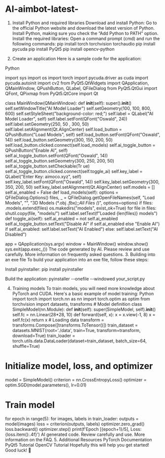 # AI-aimbot-latest-

1. Install Python and required libraries
Download and install Python:
Go to the official Python website and download the latest version of Python.
Install Python, making sure you check the “Add Python to PATH” option.
Install the required libraries:
Open a command prompt (cmd) and run the following commands:
pip install torch torchvision torchaudio
pip install pycuda
pip install PyQt5
pip install opencv-python

2. Create an application
Here is a sample code for the application:

Python

import sys
import os
import torch
import pycuda.driver as cuda
import pycuda.autoinit
import cv2
from PyQt5.QtWidgets import QApplication, QMainWindow, QPushButton, QLabel, QFileDialog
from PyQt5.QtGui import QFont, QPixmap
from PyQt5.QtCore import Qt

class MainWindow(QMainWindow):
def __init__(self):
super().__init__() 
self.setWindowTitle("AI Model Loader") self.setGeometry(100, 100, 800, 600) self.setStyleSheet("background-color: red;") self.label = QLabel("AI Model Loader", self) self.label.setFont(QFont("Oswald", 24)) self.label.setGeometry(250, 50 , 300, 50) self.label.setAlignment(Qt.AlignCenter) self.load_button = QPushButton("Load Models", self) self.load_button.setFont(QFont("Oswald", 14)) self.load_button.setGeometry(300, 150, 200, 50)
 self.load_button.clicked.connect(self.load_models) self.ai_toggle_button = QPushButton("Enable AI", self) self.ai_toggle_button.setFont(QFont("Oswald", 14)) self.ai_toggle_button.setGeometry(300, 250, 200, 50) self.ai_toggle_button.setCheckable(Tr ue) self.ai_toggle_button.clicked.connect(self.toggle_ai) self.key_label = QLabel("Enter Key: aimoco.xyz", self) self.key_label.setFont(QFont("Oswald", 14)) self.key_label.setGeometry(300, 350, 200, 50)
 self.key_label.setAlignment(Qt.AlignCenter) self.models = [] self.ai_enabled = False def load_models(self): options = QFileDialog.Options() files, _ = QFileDialog.getOpenFileNames(self, "Load Models", "", "3D Models (*.obj *.fbx);;All Files (*)", options=options) if files: .models.extend(files) os.makedirs("models", exist_ok=True) for file in files: shutil.copy(file, "models/") self.label.setText(f"Loaded {len(files)} models") def toggle_ai(self): self.ai_enabled = not self.ai_enabled
self.ai_toggle_button.setText("Disable AI" if self.ai_enabled else "Enable AI")
if self.ai_enabled:
self.label.setText("AI Enabled")
else:
self.label.setText("AI Disabled")

app = QApplication(sys.argv)
window = MainWindow()
window.show()
sys.exit(app.exec_())
The code generated by AI. Please review and use carefully. More information on frequently asked questions.
3. Building into an exe file
To build your application into an exe file, follow these steps:

Install pyinstaller:
pip install pyinstaller

Build the application:
pyinstaller --onefile --windowed your_script.py

4. Training models
To train models, you will need more knowledge about PyTorch and CUDA. Here's a basic example of model training: Python import torch import torch.nn as nn import torch.optim as optim from torchvision import datasets, transforms # Model definition class SimpleModel(nn.Module): def __init__(self): super(SimpleModel, self).__init__() self.fc = nn.Linear(28*28, 10) def forward(self, x): x = x.view(-1, 8) x = self.fc(x) return x # Loading data transform = transforms.Compose([transforms.ToTensor()]) train_dataset = datasets.MNIST(root='./data', train=True, transform=transform, download=True) train_loader = torch.utils.data.DataLoader(dataset=train_dataset, batch_size=64, shuffle=True)

# Initialize model, loss, and optimizer
model = SimpleModel()
criterion = nn.CrossEntropyLoss()
optimizer = optim.SGD(model.parameters(), lr=0.01)

# Train model
for epoch in range(5):
for images, labels in train_loader:
outputs = model(images)
loss = criterion(outputs, labels)
optimizer.zero_grad()
loss.backward()
optimizer.step()
print(f'Epoch [{epoch+1}/5], Loss: {loss.item():.4f}')
AI generated code. Review carefully and use. More information on the FAQ.
5. Additional Resources
PyTorch Documentation
PyQt5 Tutorial
OpenCV Tutorial
Hopefully this will help you get started! Good luck! 🚀
